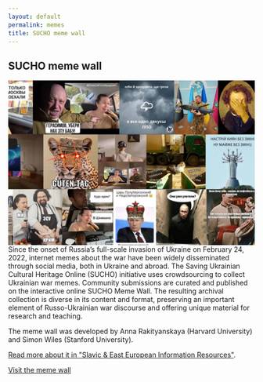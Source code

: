 ```yaml
---
layout: default
permalink: memes
title: SUCHO meme wall
---
```


## SUCHO meme wall

<img src="/assets/images/warmemewall.jpg" style="float:right; margin-left: 10px;"/>

Since the onset of Russia’s full-scale invasion of Ukraine on February 24, 2022, internet memes about the war have been widely disseminated through social media, both in Ukraine and abroad. The Saving Ukrainian Cultural Heritage Online (SUCHO) initiative uses crowdsourcing to collect Ukrainian war memes. Community submissions are curated and published on the interactive online SUCHO Meme Wall. The resulting archival collection is diverse in its content and format, preserving an important element of Russo-Ukrainian war discourse and offering unique material for research and teaching. 

The meme wall was developed by Anna Rakityanskaya (Harvard University) and Simon Wiles (Stanford University).

[Read more about it in "Slavic & East European Information Resources"](https://doi.org/10.1080/15228886.2023.2169634).

<div class="btn"><a href="https://memes.sucho.org/">Visit the meme wall</a></div>
